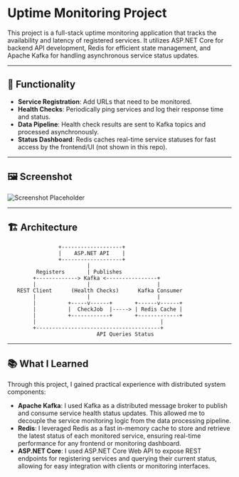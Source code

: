 # Uptime Monitoring Project

This project is a full-stack uptime monitoring application that tracks the availability and latency of registered services. It utilizes ASP.NET Core for backend API development, Redis for efficient state management, and Apache Kafka for handling asynchronous service status updates.

---

## 🧠 Functionality

- **Service Registration**: Add URLs that need to be monitored.
- **Health Checks**: Periodically ping services and log their response time and status.
- **Data Pipeline**: Health check results are sent to Kafka topics and processed asynchronously.
- **Status Dashboard**: Redis caches real-time service statuses for fast access by the frontend/UI (not shown in this repo).

---

## 🖼️ Screenshot

![Screenshot Placeholder](https://via.placeholder.com/600x400.png?text=Service+Uptime+Dashboard)

---

## 🏗️ Architecture

```
                +-------------------+
                |    ASP.NET API    |
                +-------------------+
                         |
         Registers       | Publishes
        +-------------> Kafka <----------------+
        |                |                     |
   REST Client      (Health Checks)      Kafka Consumer
        |                |                     |
        |          +-----v------+       +------v------+
        |          |  CheckJob  |-----> | Redis Cache |
        |          +------------+       +-------------+
        |                                       |
        +---------------------------------------+
                            API Queries Status
```

---

## 📚 What I Learned

Through this project, I gained practical experience with distributed system components:

- **Apache Kafka**: I used Kafka as a distributed message broker to publish and consume service health status updates. This allowed me to decouple the service monitoring logic from the data processing pipeline.
- **Redis**: I leveraged Redis as a fast in-memory cache to store and retrieve the latest status of each monitored service, ensuring real-time performance for any frontend or monitoring dashboard.
- **ASP.NET Core**: I used ASP.NET Core Web API to expose REST endpoints for registering services and querying their current status, allowing for easy integration with clients or monitoring interfaces.
